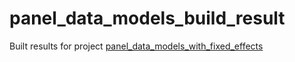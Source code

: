 # panel_data_models_build_result
Built results for project [panel_data_models_with_fixed_effects](https://github.com/YuxinWang2020/panel_data_models_with_fixed_effects)
